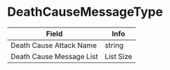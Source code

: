 # DeathCauseMessageType

<table><thead><tr><th>Field</th><th>Info</th></tr></thead><tbody>
<tr><td>Death Cause Attack Name</td><td>string</td></tr>
<tr><td>Death Cause Message List</td><td>List Size</td></tr>
</tbody></table>